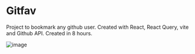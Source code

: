 # Gitfav
Project to bookmark any github user. Created with React, React Query, vite and Github API. Created in 8 hours.

![image](https://user-images.githubusercontent.com/83726056/234253701-6db54155-0055-4d8c-bfc9-8a3ca64ee0dc.png)
